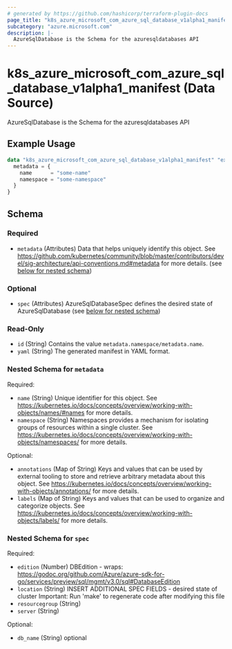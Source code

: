 ```yaml
---
# generated by https://github.com/hashicorp/terraform-plugin-docs
page_title: "k8s_azure_microsoft_com_azure_sql_database_v1alpha1_manifest Data Source - terraform-provider-k8s"
subcategory: "azure.microsoft.com"
description: |-
  AzureSqlDatabase is the Schema for the azuresqldatabases API
---
```


# k8s_azure_microsoft_com_azure_sql_database_v1alpha1_manifest (Data Source)

AzureSqlDatabase is the Schema for the azuresqldatabases API

## Example Usage

```terraform
data "k8s_azure_microsoft_com_azure_sql_database_v1alpha1_manifest" "example" {
  metadata = {
    name      = "some-name"
    namespace = "some-namespace"
  }
}
```

<!-- schema generated by tfplugindocs -->
## Schema

### Required

- `metadata` (Attributes) Data that helps uniquely identify this object. See https://github.com/kubernetes/community/blob/master/contributors/devel/sig-architecture/api-conventions.md#metadata for more details. (see [below for nested schema](#nestedatt--metadata))

### Optional

- `spec` (Attributes) AzureSqlDatabaseSpec defines the desired state of AzureSqlDatabase (see [below for nested schema](#nestedatt--spec))

### Read-Only

- `id` (String) Contains the value `metadata.namespace/metadata.name`.
- `yaml` (String) The generated manifest in YAML format.

<a id="nestedatt--metadata"></a>
### Nested Schema for `metadata`

Required:

- `name` (String) Unique identifier for this object. See https://kubernetes.io/docs/concepts/overview/working-with-objects/names/#names for more details.
- `namespace` (String) Namespaces provides a mechanism for isolating groups of resources within a single cluster. See https://kubernetes.io/docs/concepts/overview/working-with-objects/namespaces/ for more details.

Optional:

- `annotations` (Map of String) Keys and values that can be used by external tooling to store and retrieve arbitrary metadata about this object. See https://kubernetes.io/docs/concepts/overview/working-with-objects/annotations/ for more details.
- `labels` (Map of String) Keys and values that can be used to organize and categorize objects. See https://kubernetes.io/docs/concepts/overview/working-with-objects/labels/ for more details.


<a id="nestedatt--spec"></a>
### Nested Schema for `spec`

Required:

- `edition` (Number) DBEdition - wraps: https://godoc.org/github.com/Azure/azure-sdk-for-go/services/preview/sql/mgmt/v3.0/sql#DatabaseEdition
- `location` (String) INSERT ADDITIONAL SPEC FIELDS - desired state of cluster Important: Run 'make' to regenerate code after modifying this file
- `resourcegroup` (String)
- `server` (String)

Optional:

- `db_name` (String) optional
